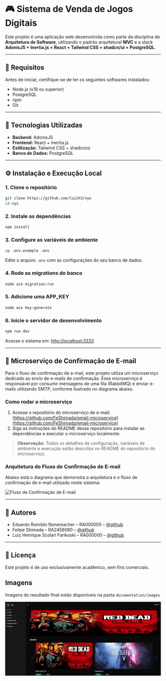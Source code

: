 # 🎮 Sistema de Venda de Jogos Digitais

Este projeto é uma aplicação web desenvolvida como parte da disciplina de **Arquitetura de Software**, utilizando o padrão arquitetural **MVC** e a stack **AdonisJS + Inertia.js + React + Tailwind CSS + shadcn/ui + PostgreSQL**.

---

## 📌 Requisitos

Antes de iniciar, certifique-se de ter os seguintes softwares instalados:

- Node.js (v18 ou superior)  
- PostgreSQL  
- npm  
- Git  

---

## 🚀 Tecnologias Utilizadas

- **Backend:** AdonisJS  
- **Frontend:** React + Inertia.js  
- **Estilização:** Tailwind CSS + shadcn/ui  
- **Banco de Dados:** PostgreSQL  

---

## ⚙️ Instalação e Execução Local

### 1. Clone o repositório

```bash
git clone https://github.com/luizh3/nyx
cd nyx
```

### 2. Instale as dependências

```bash
npm install
```

### 3. Configure as variáveis de ambiente

```bash
cp .env.example .env
```

Edite o arquivo `.env` com as configurações do seu banco de dados.

### 4. Rode as migrations do banco

```bash
node ace migration:run
```

### 5. Adicione uma APP_KEY

```bash
node ace key:generate
```

### 6. Inicie o servidor de desenvolvimento

```bash
npm run dev
```

Acesse o sistema em: [http://localhost:3333](http://localhost:3333)

---

## 📧 Microserviço de Confirmação de E-mail

Para o fluxo de confirmação de e-mail, este projeto utiliza um microserviço dedicado ao envio de e-mails de confirmação. Esse microserviço é responsável por consumir mensagens de uma fila (RabbitMQ) e enviar e-mails utilizando SMTP, conforme ilustrado no diagrama abaixo.

### Como rodar o microserviço

1. Acesse o repositório do microserviço de e-mail:
   [https://github.com/FeShimada/email-microservice](https://github.com/FeShimada/email-microservice)
2. Siga as instruções do README desse repositório para instalar as dependências e executar o microserviço localmente.

> **Observação:** Todos os detalhes de configuração, variáveis de ambiente e execução estão descritos no README do repositório do microserviço.

### Arquitetura do Fluxo de Confirmação de E-mail

Abaixo está o diagrama que demonstra a arquitetura e o fluxo de confirmação de e-mail utilizado neste sistema:

![Fluxo de Confirmação de E-mail](documentation/images/fluxo-confirmar-email.png)

---

## 👥 Autores

- Eduardo Romildo Nonemacher – RA000000 – [@github](https://github.com/)
- Felipe Shimada – RA2458080 – [@github](https://github.com/FeShimada)
- Luiz Henrique Scolari Farikoski – RA000000 – [@github](https://github.com/luizh3)

---

## 📄 Licença

Este projeto é de uso exclusivamente acadêmico, sem fins comerciais.

## Imagens 

Imagens do resultado final estão disponíveis na pasta `documentation/images`

![home](documentation/images/home.png)
